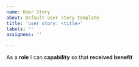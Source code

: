 ```yaml
---
name: User Story
about: Default user story template
title: 'user story: <title>'
labels: ''
assignees: ''

---
```


As a **role** I can **capability** so that **received benefit**
